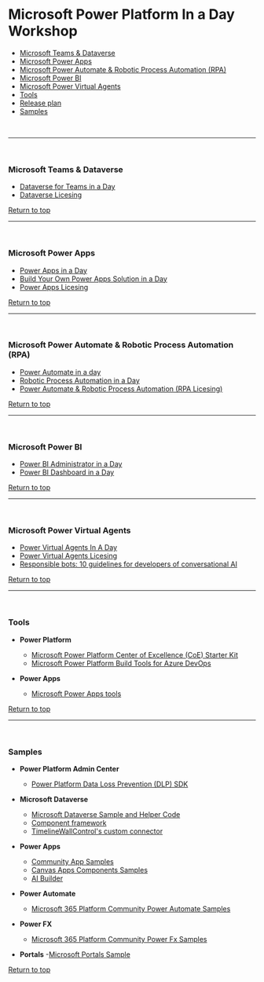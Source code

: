 <a id="top" />

# Microsoft Power Platform In a Day Workshop

- [Microsoft Teams & Dataverse](#microsoft-teams-and-dataverse)
- [Microsoft Power Apps](#microsoft-power-apps)
- [Microsoft Power Automate & Robotic Process Automation (RPA)](#microsoft-power-automate)
- [Microsoft Power BI](#microsoft-power-bi)
- [Microsoft Power Virtual Agents](#microsoft-power-virtual-agents)
- [Tools](#tools)
- [Release plan](https://docs.microsoft.com/en-us/power-platform-release-plan)
- [Samples](#samples)


<br/>

---

<br/>

### Microsoft Teams & Dataverse

<a id="microsoft-teams-and-dataverse" />

- [Dataverse for Teams in a Day](./Dataverse_for_Teams_in_a_Day/README.md)
- [Dataverse Licesing](./Licensing/Power_Platform_Licensing_Guide_February_2022_FINAL_PUB.pdf)

[Return to top](#top)
<br/>

---

<br/>

### Microsoft Power Apps

<a id="microsoft-power-apps" />

- [Power Apps in a Day](./Power_Apps_in_a_Day/README.md)
- [Build Your Own Power Apps Solution in a Day](./Build_Your_Own_Power_Apps_Solution_in_a_Day/README.md)
- [Power Apps Licesing](./Licensing/Power_Platform_Licensing_Guide_February_2022_FINAL_PUB.pdf)

[Return to top](#top)
<br/>

---

<br/>

### Microsoft Power Automate & Robotic Process Automation (RPA)

<a id="microsoft-power-automate" />

- [Power Automate in a day](./Power_Automate_in_a_day/README.md)
- [Robotic Process Automation in a Day](./Robotic_Process_Automation_in_a_Day/README.md)
- [Power Automate & Robotic Process Automation (RPA Licesing)](./Licensing/Power_Platform_Licensing_Guide_February_2022_FINAL_PUB.pdf)

[Return to top](#top)
<br/>

---

<br/>

### Microsoft Power BI

<a id="microsoft-power-bi" />

- [Power BI Administrator in a Day](./Power_BI_Administrator_in_a_Day/README.md)
- [Power BI Dashboard in a Day](./Power_BI_Dashboard_in_a_Day/README.md)

[Return to top](#top)
<br/>

---

<br/>

### Microsoft Power Virtual Agents

<a id="microsoft-power-virtual-agents" />

- [Power Virtual Agents In A Day](./Power_Virtual_Agents_in_a_Day/README.md)
- [Power Virtual Agents  Licesing](./Licensing/Power_Platform_Licensing_Guide_February_2022_FINAL_PUB.pdf)
- [Responsible bots: 10 guidelines for developers of conversational AI](https://www.microsoft.com/en-us/research/publication/responsible-bots/)

[Return to top](#top)
<br/>

---

<br/>

### Tools

<a id="tools" />

- **Power Platform**
    - [Microsoft Power Platform Center of Excellence (CoE) Starter Kit](https://docs.microsoft.com/en-us/power-platform/guidance/coe/starter-kit)
    - [Microsoft Power Platform Build Tools for Azure DevOps](https://docs.microsoft.com/en-us/power-platform/alm/devops-build-tools)

- **Power Apps** 
    - [Microsoft Power Apps tools](https://powerusers.microsoft.com/t5/Community-App-Samples/bd-p/AppFeedbackGallery)

[Return to top](#top)
<br/>

---

<br/>

### Samples

<a id="samples" />

- **Power Platform Admin Center**
    - [Power Platform Data Loss Prevention (DLP) SDK](https://github.com/microsoft/PowerApps-Samples/tree/master/powershell/admin-center)

- **Microsoft Dataverse**
    - [Microsoft Dataverse Sample and Helper Code](https://github.com/microsoft/PowerApps-Samples/tree/master/cds)
    - [Component framework](https://github.com/microsoft/PowerApps-Samples/tree/master/component-framework)
    - [TimelineWallControl's custom connector](https://github.com/microsoft/PowerApps-Samples/tree/master/model-driven-apps/custom-connectors/SecondaryRecordSource/solution)


- **Power Apps** 
    - [Community App Samples](https://powerusers.microsoft.com/t5/Community-App-Samples/bd-p/AppFeedbackGallery)
    - [Canvas Apps Components Samples](https://powerusers.microsoft.com/t5/Canvas-Apps-Components-Samples/bd-p/ComponentsGallery)
    - [AI Builder](https://github.com/microsoft/PowerApps-Samples/tree/master/ai-builder)


- **Power Automate**
    - [Microsoft 365 Platform Community Power Automate Samples](https://pnp.github.io/powerplatform-samples/samples/powerautomate/)


- **Power FX**
    - [Microsoft 365 Platform Community Power Fx Samples](https://pnp.github.io/powerplatform-samples/samples/powerfx/)

- **Portals**
    -[Microsoft Portals Sample](https://github.com/microsoft/PowerApps-Samples/tree/master/portals)
    

[Return to top](#top)
<br/>

